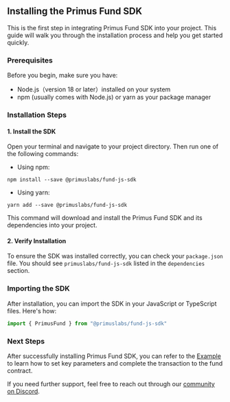 
## Installing the Primus Fund SDK

This is the first step in integrating Primus Fund SDK into your project. This guide will walk you through the installation process and help you get started quickly.

### Prerequisites

Before you begin, make sure you have:

- Node.js（version 18 or later）installed on your system
- npm (usually comes with Node.js) or yarn as your package manager

### Installation Steps

#### 1. Install the SDK

Open your terminal and navigate to your project directory. Then run one of the following commands:

- Using npm:

```
npm install --save @primuslabs/fund-js-sdk
```

- Using yarn:

```
yarn add --save @primuslabs/fund-js-sdk
```

This command will download and install the Primus Fund SDK and its dependencies into your project.

#### 2. Verify Installation

To ensure the SDK was installed correctly, you can check your `package.json` file. You should see `primuslabs/fund-js-sdk` listed in the `dependencies` section.

### Importing the SDK

After installation, you can import the SDK in your JavaScript or TypeScript files. Here's how:

```javascript
import { PrimusFund } from "@primuslabs/fund-js-sdk"
```

### Next Steps

After successfully installing Primus Fund SDK, you can refer to the [Example](./example.md) to learn how to set key parameters and complete the transaction to the fund contract.

If you need further support, feel free to reach out through our [community on Discord](https://discord.gg/AYGSqCkZTz).
